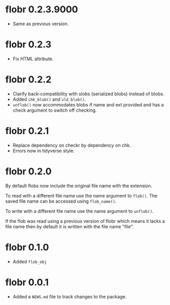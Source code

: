 <!-- NEWS.md is maintained by https://cynkra.github.io/fledge, do not edit -->

# flobr 0.2.3.9000

- Same as previous version.


# flobr 0.2.3

- Fix HTML attribute.


# flobr 0.2.2

- Clarify back-compatibility with slobs (serialized blobs) instead of blobs.
- Added `chk_blob()` and `vld_blob()`.
- `unflob()` now accommodates blobs if name and ext provided and has a check argument to switch off checking.

# flobr 0.2.1

- Replace dependency on checkr by dependency on chk.
- Errors now in tidyverse style.

# flobr 0.2.0

By default flobs now include the original file name with the extension. 

To read with a different file name use the name argument to `flob()`.
The saved file name can be accessed using `flob_name()`.

To write with a different file name use the name argument to `unflob()`.

If the flob was read using a previous version of flobr which means it lacks a file name then by default it is written with the file name "file".

# flobr 0.1.0

* Added `flob_obj`

# flobr 0.0.1

* Added a `NEWS.md` file to track changes to the package.
